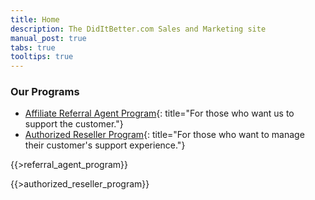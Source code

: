 ```yaml
---
title: Home
description: The DidItBetter.com Sales and Marketing site
manual_post: true
tabs: true
tooltips: true
---
```

<article class="art-post art-article">
<div class="art-postcontent art-postcontent-0 clearfix" markdown="1">

### Our Programs

</div>
</article>
<div id="tabs" style="min-height: 800px" markdown="1">

* [Affiliate Referral Agent Program](#tabs-1){: title="For those who
  want us to support the customer."}
* [Authorized Reseller Program](#tabs-2){: title="For those who want to
  manage their customer's support experience."}

<div id="tabs-1" markdown="1">
<article class="art-post art-article">
<div class="art-postcontent art-postcontent-0 clearfix" markdown="1">

{{>referral_agent_program}}

</div>
</article>
</div>
<div id="tabs-2" markdown="1">
<article class="art-post art-article">
<div class="art-postcontent art-postcontent-0 clearfix" markdown="1">

{{>authorized_reseller_program}}

</div>
</article>
</div>
</div>

